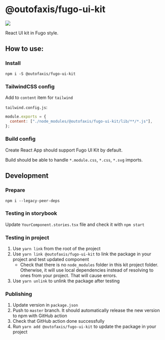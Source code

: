 # @outofaxis/fugo-ui-kit

<a href="https://www.chromatic.com/library?appId=62e175a10aef0868688d91fa"><img src="https://img.shields.io/badge/storybook-open-green"/></a>

React UI kit in Fugo style.

## How to use:

### Install

```shell
npm i -S @outofaxis/fugo-ui-kit
```

### TailwindCSS config

Add to `content` item for `tailwind`

`tailwind.config.js`:

```js
module.exports = {
  content: ["./node_modules/@outofaxis/fugo-ui-kit/lib/**/*.js"],
};
```

### Build config

Create React App should support Fugo UI Kit by default.

Build should be able to handle `*.module.css`, `*.css`, `*.svg` imports.

## Development

### Prepare

```shell
npm i --legacy-peer-deps
```

### Testing in storybook

Update `YourComponent.stories.tsx` file and check it with `npm start`

### Testing in project

1. Use `yarn link` from the root of the project
2. Use `yarn link @outofaxis/fugo-ui-kit` to link the package in your project and test updated component
   - Check that there is no `node_modules` folder in this kit project folder. Otherwise, it will use local dependencies instead of resolving to ones from your project. That will cause errors.
3. Use `yarn unlink` to unlink the package after testing

### Publishing

1. Update version in `package.json`
2. Push to `master` branch. It should automatically release the new version to npm with GitHub action
3. Check that GitHub action done successfully
4. Run `yarn add @outofaxis/fugo-ui-kit` to update the package in your project
